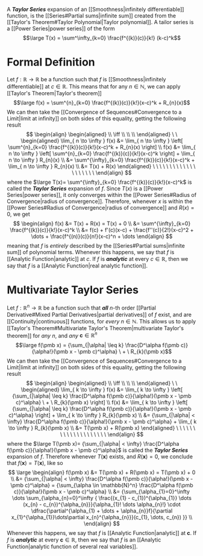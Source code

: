 A ***Taylor Series*** expansion of an [[Smoothness|infinitely differentiable]] function, is the [[Series#Partial sums|infinite sum]] created from the [[Taylor's Theorem#Taylor Polynomial|Taylor polynomial]]. A tailor series is a [[Power Series|power series]] of the form $$\large T(x) = \sum^\infty_{k=0} \frac{f^{(k)}(c)}{k!} (k-c)^k$$
# Formal Definition
Let $f: \mathbb{R} \to \mathbb{R}$ be a function such that $f$ is [[Smoothness|infinitely differentiable]] at $c \in \mathbb{R}$. This means that for any $n \in \mathbb{N}$, we can apply [[Taylor's Theorem|Taylor's theorem]]
$$\large f(x) = \sum^{n}_{k=0} \frac{f^{(k)}(c)}{k!}(x-c)^k + R_{n}(x)$$
We can then take the [[Convergence of Sequences#Convergence to a Limit|limit at infinity]] on both sides of this equality, getting the following result
$$
\begin{align}
\begin{aligned}
\\ \iff \\ \\ \\
\end{aligned} \ \
\begin{aligned}
\lim_{ n \to \infty } f(x) &= \lim_{ n \to \infty } \left[ \sum^{n}_{k=0} \frac{f^{(k)}(c)}{k!}(x-c)^k + R_{n}(x) \right] \\
f(x) &= \lim_{ n \to \infty } \left[ \sum^{n}_{k=0} \frac{f^{(k)}(c)}{k!}(x-c)^k \right] + \lim_{ n \to \infty } R_{n}(x) \\
&= \sum^{\infty}_{k=0} \frac{f^{(k)}(c)}{k!}(x-c)^k + \lim_{ n \to \infty } R_{n}(x) \\
&= T(x) + R(x) 
\end{aligned} \ \ \ \ \ \ \ \ \ \ \ \ \ \ \ \ \ \ \ \
\end{align}
$$
where the $\large T(x)= \sum^{\infty}_{k=0} \frac{f^{(k)}(c)}{k!}(x-c)^k$ is called the ***Taylor Series*** expansion of $f$. Since $T(x)$ is a  [[Power Series|power series]], it only converges within the [[Power Series#Radius of Convergence|radius of convergence]]. Therefore, whenever $x$ is within the [[Power Series#Radius of Convergence|radius of convergence]] and $R(x) = 0$, we get
$$
\begin{align}
f(x) &= T(x) + R(x) = T(x) + 0 \\
&= \sum^{\infty}_{k=0} \frac{f^{(k)}(c)}{k!}(x-c)^k \\
&= f(c) + f'(c)(x-c) + \frac{f''(c)}{2!}(x-c)^2 + \dots + \frac{f^{(n)}(c)}{n!}(x-c)^n + \dots
\end{align}
$$
meaning that $f$ is *entirely* described by the [[Series#Partial sums|infinite sum]] of polynomial terms. Whenever this happens, we say that $f$ is [[Analytic Function|analytic]] at $c$. If $f$ is ***analytic*** at every $c \in \mathbb{R}$, then we say that $f$ is a [[Analytic Function|real analytic function]].

# Multivariate Taylor Series
Let $f: \mathbb{R}^n \to \mathbb{R}$ be a function such that ***all*** $n$-th order [[Partial Derivative#Mixed Partial Derivatives|partial derivatives]] of $f$ exist, and are [[Continuity|continuous]] functions, for *every* $n \in \mathbb{N}$. This allows us to apply [[Taylor's Theorem#Multivariate Taylor's Theorem|multivariate Taylor's theorem]] for *any* $n$, and *any* $\pmb c \in \mathbb{R}^n$
$$\large f(\pmb x) = {\sum_{|\alpha| \leq k} \frac{D^\alpha f(\pmb c)}{\alpha!}(\pmb x - \pmb c)^\alpha} \ + \ R_{k}(\pmb x)$$
We can then take the [[Convergence of Sequences#Convergence to a Limit|limit at infinity]] on both sides of this equality, getting the following result
$$
\begin{align}
\begin{aligned}
\\ \iff \\ \\ \\
\end{aligned} \ \
\begin{aligned}
\lim_{ k \to \infty } f(x) &= \lim_{ k \to \infty } \left[ {\sum_{|\alpha| \leq k} \frac{D^\alpha f(\pmb c)}{\alpha!}(\pmb x - \pmb c)^\alpha} \ + \ R_{k}(\pmb x) \right] \\
f(x) &= \lim_{ k \to \infty } \left[ {\sum_{|\alpha| \leq k} \frac{D^\alpha f(\pmb c)}{\alpha!}(\pmb x - \pmb c)^\alpha} \right] + \lim_{ k \to \infty } R_{k}(\pmb x) \\
&= {\sum_{|\alpha| < \infty} \frac{D^\alpha f(\pmb c)}{\alpha!}(\pmb x - \pmb c)^\alpha} + \lim_{ k \to \infty } R_{k}(\pmb x) \\
&= T(\pmb x) + R(\pmb x) 
\end{aligned} \ \ \ \ \ \ \ \ \ \ \ \ \ \ \ \ \ \ \ \
\end{align}
$$
where the $\large T(\pmb x)= {\sum_{|\alpha| < \infty} \frac{D^\alpha f(\pmb c)}{\alpha!}(\pmb x - \pmb c)^\alpha}$ is called the ***Taylor Series*** expansion of $f$. Therefore whenever $T(\pmb x)$ exists, and $R(\pmb x) = 0$, we conclude that $f(\pmb x) = T(\pmb x)$, like so
$$
\large
\begin{align}
f(\pmb x) &= T(\pmb x) + R(\pmb x) = T(\pmb x) + 0 \\
&= {\sum_{|\alpha| < \infty} \frac{D^\alpha f(\pmb c)}{\alpha!}(\pmb x - \pmb c)^\alpha}
= {\sum_{\alpha \in \mathbb{N}^n} \frac{D^\alpha f(\pmb c)}{\alpha!}(\pmb x - \pmb c)^\alpha} \\
&= {\sum_{\alpha_{1}=0}^\infty \dots \sum_{\alpha_{n}=0}^\infty { \frac{(x_{1} - c_{1})^{\alpha_{1}} \dots (x_{n} - c_{n})^{\alpha_{n}}}{\alpha_{1}!  \dots \alpha_{n}!} \cdot \dfrac{\partial^{\alpha_{1} + \dots + \alpha_{n}}f}{\partial x_{1}^{\alpha_{1}}\dots\partial x_{n}^{\alpha_{n}}}(c_{1}, \dots, c_{n}) }} \\
\end{align}
$$
Whenever this happens, we say that $f$ is [[Analytic Function|analytic]] at $\pmb c$. If $f$ is ***analytic*** at every $\pmb c \in \mathbb{R}$, then we say that $f$ is an [[Analytic Function|analytic function of several real variables]].
